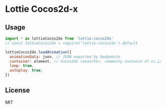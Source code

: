 # Lottie Cocos2d-x

## Usage

```js
import * as lottieCocos2dx from 'lottie-cocos2dx'
// const lottieCocos2dx = require('lottie-cocos2dx').default

lottieCocos2dx.loadAnimation({
  animationData: json, // JSON exported by bodymovin
  container: element, // Cocos2dx conainter, commonly instance of cc.Layer
  loop: true,
  autoplay: true,
})
```

## License

MIT
